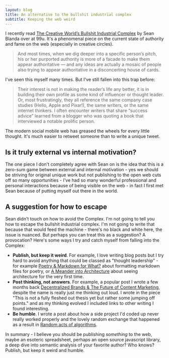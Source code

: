 ```yaml
---
layout: blog
title: An alternative to the bullshit industrial complex
subtitle: Keeping the web weird
---
```


I recently read [The Creative World’s Bullshit Industrial Complex](http://99u.com/articles/53863/the-creative-worlds-bullshit-industrial-complex) by Sean Blanda over at 99u. It's a phenomenal piece on the current state of authority and fame on the web (especially in creative circles).

>And most times, when we dig deeper into a specific person’s pitch, his or her purported authority is more of a facade to make them appear authoritative — and any ideas are actually a mosaic of people also trying to appear authoritative in a disconcerting house of cards.

I've seen this myself many times. But I've still fallen into this trap before:

>Their interest is not in making the reader’s life any better, it is in building their own profile as some kind of influencer or thought leader. Or, most frustratingly, they all reference the same company case studies (Hello, Apple and Pixar!), the same writers, or the same internet thinkers. I often encounter writers that share “success advice” learned from a blogger who was quoting a book that interviewed a notable prolific person.

The modern social mobile web has greased the wheels for every little thought. It's much easier to retweet someone than to write a unique tweet.

## Is it truly external vs internal motivation?

The one piece I don't completely agree with Sean on is the idea that this is a zero-sum game between external and internal motivation - yes we should be striving for original unique work but not publishing to the open web cuts off so many opportunities - I've had so many wonderful professional and personal interactions because of being visible on the web - in fact I first met Sean because of putting myself out there in the world.

## A suggestion for how to escape

Sean didn't touch on how to avoid the Complex. I'm not going to tell you how to escape the bullshit industrial complex. I'm not going to write that because that would feed the machine - there's no black and white here, the issue is nuanced. But perhaps you can treat this as a suggestion? A provocation? Here's some ways I try and catch myself from falling into the Complex:

- **Publish, but keep it weird**. For example, I love writing blog posts but I try hard to avoid anything that could be classed as "thought leadership" - for example [Poetry & Markdown for What?](http://tomcritchlow.com/2015/05/11/poetry-js/) about formatting markdown files for poetry, or [A Meander into Architecture](http://tomcritchlow.com/2015/08/24/architecture/) about seeing architecture for the very first time.
- **Post thinking, not answers**. For example, a popular post I wrote a few months back [Decentralized Brands & The Future of Content Marketing](http://tomcritchlow.com/2015/04/15/decentralized-brands/), despite the name is really just me thinking out loud. I wrote in the piece "This is not a fully fleshed out thesis yet but rather some jumping off points." and as my thinking evolved I included links to other writing I found interesting.
- **Be humble**. I wrote a post about how a side project I'd coded up never really worked properly and the lovely random exchange that happened as a result in [Random acts of algorithms](http://tomcritchlow.com/2014/12/03/random-acts-of-algorithms/).

In summary - I believe you should be publishing *something* to the web, maybe an esoteric spreadsheet, perhaps an open source javascript library, a deep dive into semantic analysis of your favorite author? Who knows? Publish, but keep it weird and humble.
 
